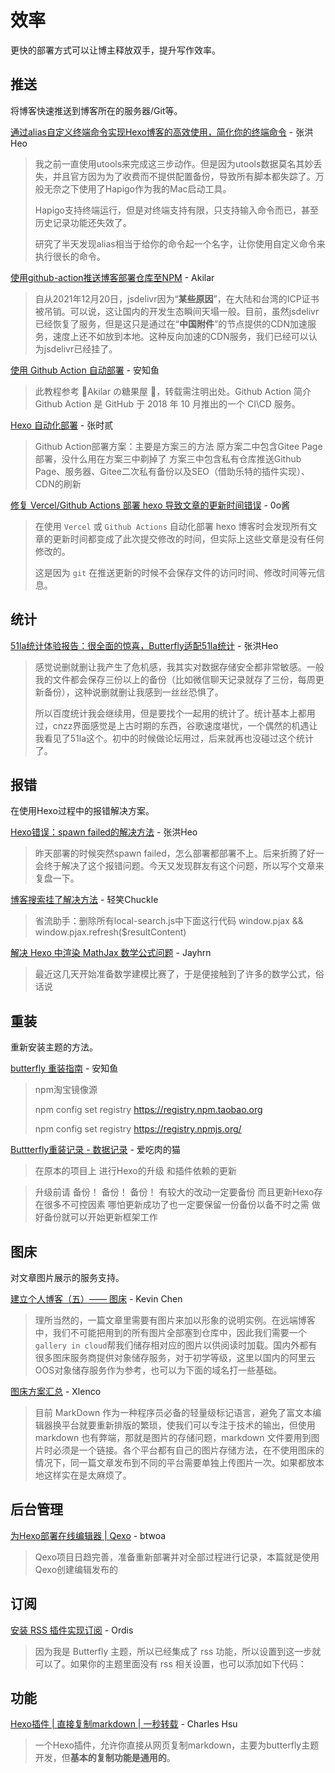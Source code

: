 # 效率

更快的部署方式可以让博主释放双手，提升写作效率。

## 推送

将博客快速推送到博客所在的服务器/Git等。

[通过alias自定义终端命令实现Hexo博客的高效使用，简化你的终端命令](https://blog.zhheo.com/p/ae839a7c.html) - 张洪Heo

> 我之前一直使用utools来完成这三步动作。但是因为utools数据莫名其妙丢失，并且官方因为为了收费而不提供配置备份，导致所有脚本都失踪了。万般无奈之下使用了Hapigo作为我的Mac启动工具。
>
> Hapigo支持终端运行，但是对终端支持有限，只支持输入命令而已，甚至历史记录功能还失效了。
>
> 研究了半天发现alias相当于给你的命令起一个名字，让你使用自定义命令来执行很长的命令。

[使用github-action推送博客部署仓库至NPM](https://akilar.top/posts/e82444a6/) - Akilar

> 自从2021年12月20日，jsdelivr因为“**某些原因**”，在大陆和台湾的ICP证书被吊销。可以说，这让国内的开发生态瞬间天塌一般。目前，虽然jsdelivr已经恢复了服务，但是这只是通过在“**中国附件**”的节点提供的CDN加速服务，速度上还不如放到本地。这种反向加速的CDN服务，我们已经可以认为jsdelivr已经挂了。

[使用 Github Action 自动部署](https://anzhiy.cn/posts/asdx.html) - 安知鱼

> 此教程参考 🧊Akilar の糖果屋 🍭，转载需注明出处。Github Action 简介
> Github Action 是 GitHub 于 2018 年 10 月推出的一个 CI\CD 服务。

[Hexo 自动化部署](https://zhsher.cn/posts/8779/) - 张时贰

> Github Action部署方案：主要是方案三的方法
> 原方案二中包含Gitee Page部署，没什么用在方案三中剃掉了
> 方案三中包含私有仓库推送Github Page、服务器、Gitee二次私有备份以及SEO（借助乐特的插件实现）、CDN的刷新

[修复 Vercel/Github Actions 部署 hexo 导致文章的更新时间错误](https://blog.im0o.top/posts/c6d9de72.html) - 0o酱

> 在使用 `Vercel` 或 `Github Actions` 自动化部署 hexo 博客时会发现所有文章的更新时间都变成了此次提交修改的时间，但实际上这些文章是没有任何修改的。
>
> 这是因为 `git` 在推送更新的时候不会保存文件的访问时间、修改时间等元信息。

## 统计

[51la统计体验报告：很全面的惊喜，Butterfly适配51la统计](https://blog.zhheo.com/p/c7c43433.html) - 张洪Heo

> 感觉说删就删让我产生了危机感，我其实对数据存储安全都非常敏感。一般我的文件都会保存三份以上的备份（比如微信聊天记录就存了三份，每周更新备份），这种说删就删让我感到一丝丝恐惧了。
>
> 所以百度统计我会继续用，但是要找个一起用的统计了。统计基本上都用过，cnzz界面感觉是上古时期的东西，谷歌速度堪忧，一个偶然的机遇让我看见了51la这个。初中的时候做论坛用过，后来就再也没碰过这个统计了。

## 报错

在使用Hexo过程中的报错解决方案。

[Hexo错误：spawn failed的解决方法](https://blog.zhheo.com/p/128998ac.html) - 张洪Heo

> 昨天部署的时候突然spawn failed，怎么部署都部署不上。后来折腾了好一会终于解决了这个报错问题。今天又发现群友有这个问题，所以写个文章来复盘一下。

[博客搜索挂了解决方法](https://www.chuckle.top/article/f8c79a1b.html) - 轻笑Chuckle

> 省流助手：删除所有local-search.js中下面这行代码
> window.pjax && window.pjax.refresh($resultContent)

[解决 Hexo 中渲染 MathJax 数学公式问题](https://blog.jayhrn.com/posts/6be4ed10.html) - Jayhrn

> 最近这几天开始准备数学建模比赛了，于是便接触到了许多的数学公式，俗话说

## 重装

重新安装主题的方法。

[butterfly 重装指南](https://anzhiy.cn/posts/sdxhu.html) - 安知鱼

> npm淘宝镜像源
>
> npm config set registry https://registry.npm.taobao.org
>
> npm config set registry https://registry.npmjs.org/

[Buttterfly重装记录 - 数据记录](https://meuicat.com/blog/3/) - 爱吃肉的猫

> 在原本的项目上 进行Hexo的升级 和插件依赖的更新

> 升级前请 备份！ 备份！ 备份！
> 有较大的改动一定要备份 而且更新Hexo存在很多不可控因素 哪怕更新成功了也一定要保留一份备份以备不时之需
> 做好备份就可以开始更新框架工作

## 图床

对文章图片展示的服务支持。

[建立个人博客（五）—— 图床](https://sheerkvc.top/2022/08/30/12.photos%20bed/) - Kevin Chen

> 理所当然的，一篇文章里需要有图片来加以形象的说明实例。在远端博客中，我们不可能把用到的所有图片全部塞到仓库中，因此我们需要一个`gallery in cloud`帮我们储存相对应的图片以供阅读时加载。国内外都有很多图床服务商提供对象储存服务，对于初学等级，这里以国内的阿里云OOS对象储存服务作为参考，也可以为下面的域名打一些基础。

[图床方案汇总](https://blog.xlenco.top/posts/7ea9.html) - Xlenco

> 目前 MarkDown 作为一种程序员必备的轻量级标记语言，避免了富文本编辑器换平台就要重新排版的繁琐，使我们可以专注于技术的输出，但使用 markdown 也有弊端，那就是图片的存储问题，markdown 文件要用到图片时必须是一个链接。各个平台都有自己的图片存储方法，在不使用图床的情况下，同一篇文章发布到不同的平台需要单独上传图片一次。如果都放本地这样实在是太麻烦了。

## 后台管理

[为Hexo部署在线编辑器 | Qexo](https://blog.btwoa.com/2qe37d61/) - btwoa

> Qexo项目日趋完善，准备重新部署并对全部过程进行记录，本篇就是使用Qexo创建编辑发布的

## 订阅

[安装 RSS 插件实现订阅](https://imbhj.com/c2535796/) - Ordis

> 因为我是 Butterfly 主题，所以已经集成了 rss 功能，所以设置到这一步就可以了。如果你的主题里面没有 rss 相关设置，也可以添加如下代码：

## 功能

[Hexo插件 | 直接复制markdown | 一秒转载](https://www.crowhsu.top/posts/6e818316.html) - Charles Hsu

> 一个Hexo插件，允许你直接从网页复制markdown，主要为butterfly主题开发，但**基本的复制功能是通用的**。
